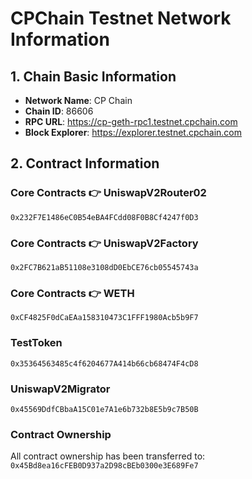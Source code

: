 # CPChain Testnet Network Information

## 1. Chain Basic Information
- **Network Name**: CP Chain
- **Chain ID**: 86606
- **RPC URL**: https://cp-geth-rpc1.testnet.cpchain.com
- **Block Explorer**: https://explorer.testnet.cpchain.com

## 2. Contract Information

### Core Contracts 👉 UniswapV2Router02
`0x232F7E1486eC0B54eBA4FCdd08F0B8Cf4247f0D3`

### Core Contracts 👉 UniswapV2Factory
`0x2FC7B621aB51108e3108dD0EbCE76cb05545743a`

### Core Contracts 👉 WETH
`0xCF4825F0dCaEAa158310473C1FFF1980Acb5b9F7`

### TestToken
`0x35364563485c4f6204677A414b66cb68474F4cD8`

### UniswapV2Migrator
`0x45569DdfCBbaA15C01e7A1e6b732b8E5b9c7B50B`

### Contract Ownership
All contract ownership has been transferred to:
`0x45Bd8ea16cFEB0D937a2D98cBEb0300e3E689Fe7`
